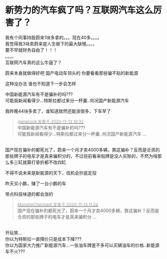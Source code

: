 # 新势力的汽车疯了吗？互联网汽车这么厉害了？


我有个同事持股蔚来1块多拿的。。。现在40多。。。。<br />
我觉得我3块卖蔚来是人生做下的最大缺憾。。。。<br />
要不早就财务自由了！！！<br />
。。。。<br />
互联网汽车真的这么牛逼了？

蔚来本身就做得好吧 国产电动车领头的 你要看看那些骗不贴的新能源

这种没办法 谁也不知道下一步会怎样

<img src="static/image/smiley/default/sweat.gif" smilieid="10" border="0" alt="" /><img src="static/image/smiley/default/sweat.gif" smilieid="10" border="0" alt="" />中国新能源汽车有不是骗补的吗???<br />
可能我新闻看得少...特斯拉都过来分一杯羹..何况国产新能源汽车

我昨晚44块多卖了，谁知道居然还能涨很多，下车早了<img src="static/image/smiley/default/sad.gif" smilieid="2" border="0" alt="" />

<div class="quote"><blockquote><font size="2"><a href="https://www.hostloc.com/forum.php?mod=redirect&amp;goto=findpost&amp;pid=9447327&amp;ptid=766121" target="_blank"><font color="#999999">gamerock 发表于 2020-11-13 10:32</font></a></font><br />
中国新能源汽车有不是骗补的吗???<br />
可能我新闻看得少...特斯拉都过来分一杯羹..何况国产新能源汽车 ...</blockquote></div><br />
国产现在骗补的都死光了，蔚来一个月才卖4000多辆，靠这骗补？反而是合资的那些牌子的电车才是真来骗积分的，不过目前看来贴牌是没人买账的，不然为啥那么多三缸就算打骨折都不改四缸

不得不说未来是新能源的天下，找机会抄底定投

昨天买小鹏，赚了一台小鹏的车

带点科技味道的都会涨的

<div class="quote"><blockquote><font size="2"><a href="https://www.hostloc.com/forum.php?mod=redirect&amp;goto=findpost&amp;pid=9447655&amp;ptid=766121" target="_blank"><font color="#999999">MonstreCharmant 发表于 2020-11-13 11:24</font></a></font><br />
国产现在骗补的都死光了，蔚来一个月才卖4000多辆，靠这骗补？反而是合资的那些牌子的电车才是真来骗积分 ...</blockquote></div><br />
开玩笑...<br />
你以为特斯拉一直降价只是成本下降???<br />
你以为国家大力推广新能源汽车...一张油车牌差不多可以买辆油车的价格..新能源车不火???
